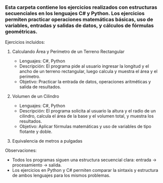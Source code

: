 ﻿### Esta carpeta contiene los ejercicios realizados con estructuras secuenciales en los lenguajes C# y Python. Los ejercicios permiten practicar operaciones matemáticas básicas, uso de variables, entradas y salidas de datos, y cálculos de fórmulas geométricas.

Ejercicios incluidos:

1. Calculando Área y Perímetro de un Terreno Rectangular
   - Lenguajes: C#, Python
   - Descripción: El programa pide al usuario ingresar la longitud y el ancho de un terreno rectangular, luego calcula y muestra el área y el perímetro.
   - Objetivo: Practicar la entrada de datos, operaciones aritméticas y salida de resultados.

2. Volumen de un Cilindro
   - Lenguajes: C#, Python
   - Descripción: El programa solicita al usuario la altura y el radio de un cilindro, calcula el área de la base y el volumen total, y muestra los resultados.
   - Objetivo: Aplicar fórmulas matemáticas y uso de variables de tipo flotante y doble.
	
3. Equivalencia de metros a pulgadas


Observaciones:
- Todos los programas siguen una estructura secuencial clara: entrada → procesamiento → salida.
- Los ejercicios en Python y C# permiten comparar la sintaxis y estructura de ambos lenguajes para los mismos problemas.